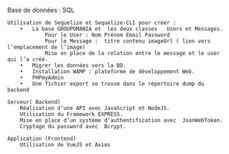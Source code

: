 Base de données :  SQL

    Utilisation de Sequelize et Sequelize-CLI pour créer :
        •	La base GROUPOMANIA et  les deux classes   Users et Messages.
                Pour le User : Nom Prénom Email Password
                Pour le Message :  titre contenu imageUrl ( lien vers l’emplacement de l’image)
                Mise en place de la relation entre le message et le user qui l’a créé.
        •	Migrer les données vers la BD.
        •	Installation WAMP : plateforme de développement Web.
        •	PHPmyAdmin
        •	Une fichier export se trouve dans le répertoire dump du backend
        
    Serveur( Backend)
        Réalisation d’une API avec JavaScript et NodeJS.
        Utilisation du Framework EXPRESS.
        Mise en place d’un système d’authentification avec  JsonWebToken.
        Cryptage du password avec  Bcrypt.

    Application (Frontend)
        Utilisation de VueJS et Axios 

